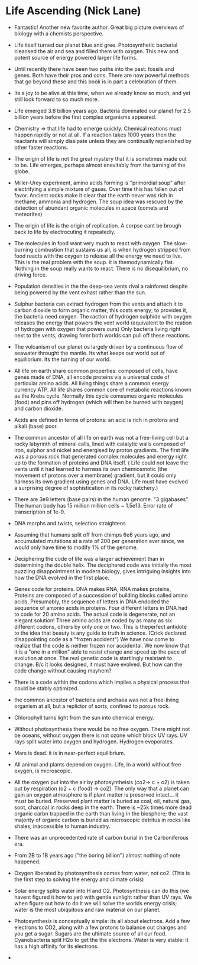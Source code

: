 # Life Ascending (Nick Lane)

- Fantastic! Another new favorite author. Great big picture overviews of biology with a chemists perspective. 

- Life itself turned our planet blue and gree. Photosynthetic bacterial cleansed the air and sea and filled them with oxygen. This new and potent source of energy powered larger life forms.

- Until recently there have been two paths into the past: fossils and genes. Both have their pros and cons. There are now powerful methods that go beyond these and this book is in part a celebration of them.

- Its a joy to be alive at this time, when we already know so much, and yet still look forward to so much more.

- Life emerged 3.8 billion years ago. Bacteria dominated our planet for 2.5 billion years before the first complex organisms appeared.

- Chemistry => that life had to emerge quickly. Chemical reations must happen rapidly or not at all. If a reaction takes 1000 years then the reactants will simply dissipate unless they are continually replenished by other faster reactions.

- The origin of life is not the great mystery that it is sometimes made out to be. Life emerges, perhaps almost enevitably from the turning of the globe.

- Miller-Urey experiment, amino acids forming is "primordial soup" after electrifying a simple mixture of gases.
  Over time this has fallen out of favor. Ancient rocks make it clear that the earth never was rich in methane, ammonia and hydrogen.
  The soup idea was rescued by the detection of abundant organic molecules in space (comets and meteorites)


- The origin of life is the origin of replication.  A corpse cant be brough back to life by electrocuting it repeatedly.

- The molecules in food want very much to react with oxygen. The slow-burning combustion that sustains us all, is when hydrogen stripped from food reacts with the oxygen to release all the energy we need to live.  This is the real problem with the soup. it is themodynamically flat. Nothing in the soup really wants to react. There is no disequilibrium, no driving force.

- Population densities in the the deep-sea vents rival a rainforest despite being powered by the vent exhast rather than the sun.

- Sulphur bacteria can extract hydrogen from the vents and attach it to carbon dioxide to form organic matter, this costs energy; to provides it, the bacteria need oxygen. The raction of hydrogen sulphide with oxygen releases the energy that powers the vent world (equivalent to the reation of hydrogen with oxygen that powers ours) Only bacteria living right next to the vents, drawing fomr both worlds can pull off these reactions.

- The volcanism of our planet os largely driven by a continuous flow of seawater throught the mantle. Its what keeps our world out of equilibrium. Its the turning of our world.

- All life on earth share common properties: composed of cells, have genes made of DNA, all encode proteins via a universal code of particular amino acids. All living things share a common energy currency ATP. All life shares common core of metabolic reactions known as the Krebs cycle. Normally this cycle comsumes organic molecules (food) and pins off hydrogen (which will then be burned with oxygen) and carbon dioxide.

- Acids are defined in terms of protons: an acid is rich in protons and alkali (base) poor.

- The common ancestor of all life on earth was not a free-living cell but a rocky labyrinth of mineral calls, lined with catalytic walls composed of iron, sulphor and nickel and energised by proton gradients. The first life was a porous rock that generated complex molecules and energy right up to the formation of proteins and DNA itself.  ( Life could not leave the vents until it had learned to harness its own chemiosmotic (the movement of protons over a membrane) gradient, but it could only harness its own gradient using genes and DNA. Life must have evolved a surprising degree of sophistication in its rocky hatchery.)

- There are 3e9 letters (base pairs) in the human genome. "3 gigabases"  The human body has 15 million million cells ~ 1.5e13. Error rate of transcription of 1e-9.

- DNA morphs and twists, selection straightens

- Assuming that humans split off from chimps 6e6 years ago, and accumulated mutations at a rate of 200 per generation ever since, we would only have time to modify 1% of the genome.

- Deciphering the code of life was a larger achievement than in determining the double helix.  The deciphered code was initially the most puzzling disappointment in modern biology, gives intriguing insights into how the DNA evolved in the first place.

- Genes code for proteins. DNA makes RNA, RNA makes proteins, Proteins are composed of a succession of building blocks called amino acids. Presumably, the sequence of letters in DNA endoded the sequence of amonio acids in proteins. Four different letters in DNA had to code for 20 amino acids. The actual code is degenerate, not an elegant solution! Three amino acids are coded by as many as six different codons, others by only one or two. This is theperfect antidote to the idea that beauty is any guide to truth in science. (Crick declared disappointing code as a "frozen accident")  We have now come to realize that the code is neither frozen nor accidental. We now know that it is a "one in a million" able to resist change and speed up the pace of evolution at once. The real genetic code is startlingly resistant to change.  B/c it looks designed, it must have evolved. But how can the code change without causing mayhem?

- There is a code within the codons which implies a physical process that could be stably optimized.

- the common ancestor of bacteria and archaea was not a free-living organism at all, but a replictor of sorts, confined to porous rock.

- Chlorophyll turns light from the sun into chemical energy.

- Without photosynthesis there would be no free oxygen. There might not be oceans, without oxygen there is not ozone which block UV rays. UV rays split water into oxygen and hydrogen. Hydrogen evoporates.

- Mars is dead. it is in near-perfect equilibrium.

- All animal and plants depend on oxygen. Life, in a world without free oxygen, is microscopic.

- All the oxygen put into the air by photosyntheisis (co2-> c + o2) is taken out by respiration (o2 + c (food) -> co2). The only way that a planet can gain an oxygen atmosphere is if plant matter is preserved intact... it must be buried. Preserved plant matter is buried as coal, oil, natural gas, soot, charcoal in rocks deep in the earth. There is ~25k times more dead organic carbn trapped in the earth than living in the biosphere; the vast majority of organic carbon is buried as microscopic detritus in rocks like shales, inaccessible to human industry.

- There was an unprecedented rate of carbon burial in the Carboniferous era.

- From 2B to 1B years ago ("the boring billion") almost nothing of note happened.

- Oxygen liberated by photosynthesis comes from water, not co2. (This is the first step to solving the energy and climate crisis)

- Solar energy splits water into H and O2. Photosynthesis can do this (we havent figured it how to yet) with gentle sunlight rather than UV rays.
  We when figure out how to do it we will solve the worlds energy crisis; water is the most ubiquitous and raw material on our planet.

- Photosynthesis is conceptually simple: its all about electrons. Add a few  electrons to CO2, along with a few protons to balance out charges and you get a sugar. Sugars are the ultimate source of all our food. Cyanobacteria split H2o to get the the electrons. Water is very stable: it has a high affinity for its electrons.

- 